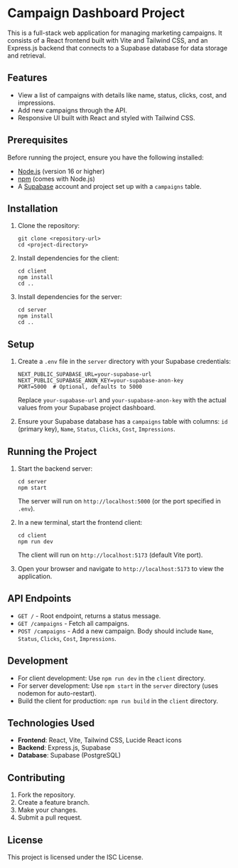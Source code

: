 # Campaign Dashboard Project

This is a full-stack web application for managing marketing campaigns. It consists of a React frontend built with Vite and Tailwind CSS, and an Express.js backend that connects to a Supabase database for data storage and retrieval.

## Features

- View a list of campaigns with details like name, status, clicks, cost, and impressions.
- Add new campaigns through the API.
- Responsive UI built with React and styled with Tailwind CSS.

## Prerequisites

Before running the project, ensure you have the following installed:

- [Node.js](https://nodejs.org/) (version 16 or higher)
- [npm](https://www.npmjs.com/) (comes with Node.js)
- A [Supabase](https://supabase.com/) account and project set up with a `campaigns` table.

## Installation

1. Clone the repository:
   ```
   git clone <repository-url>
   cd <project-directory>
   ```

2. Install dependencies for the client:
   ```
   cd client
   npm install
   cd ..
   ```

3. Install dependencies for the server:
   ```
   cd server
   npm install
   cd ..
   ```

## Setup

1. Create a `.env` file in the `server` directory with your Supabase credentials:
   ```
   NEXT_PUBLIC_SUPABASE_URL=your-supabase-url
   NEXT_PUBLIC_SUPABASE_ANON_KEY=your-supabase-anon-key
   PORT=5000  # Optional, defaults to 5000
   ```

   Replace `your-supabase-url` and `your-supabase-anon-key` with the actual values from your Supabase project dashboard.

2. Ensure your Supabase database has a `campaigns` table with columns: `id` (primary key), `Name`, `Status`, `Clicks`, `Cost`, `Impressions`.

## Running the Project

1. Start the backend server:
   ```
   cd server
   npm start
   ```
   The server will run on `http://localhost:5000` (or the port specified in `.env`).

2. In a new terminal, start the frontend client:
   ```
   cd client
   npm run dev
   ```
   The client will run on `http://localhost:5173` (default Vite port).

3. Open your browser and navigate to `http://localhost:5173` to view the application.

## API Endpoints

- `GET /` - Root endpoint, returns a status message.
- `GET /campaigns` - Fetch all campaigns.
- `POST /campaigns` - Add a new campaign. Body should include `Name`, `Status`, `Clicks`, `Cost`, `Impressions`.

## Development

- For client development: Use `npm run dev` in the `client` directory.
- For server development: Use `npm start` in the `server` directory (uses nodemon for auto-restart).
- Build the client for production: `npm run build` in the `client` directory.

## Technologies Used

- **Frontend**: React, Vite, Tailwind CSS, Lucide React icons
- **Backend**: Express.js, Supabase
- **Database**: Supabase (PostgreSQL)

## Contributing

1. Fork the repository.
2. Create a feature branch.
3. Make your changes.
4. Submit a pull request.

## License

This project is licensed under the ISC License.
